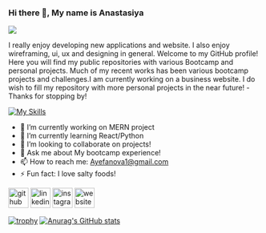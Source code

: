 ### Hi there 👋, My name is Anastasiya
![](https://media-exp1.licdn.com/dms/image/C5616AQEo0XsCWR7bEQ/profile-displaybackgroundimage-shrink_350_1400/0/1662659584571?e=1669248000&v=beta&t=11DIivPVc2avNxrDv9jZqSdyGqgJfRKEPbXM3uLOO04)

I really enjoy developing new applications and website. I also enjoy wireframing, ui, ux and designing in general. Welcome to my GitHub profile! Here you will find my public repositories with various Bootcamp and personal projects. 
Much of my recent works has been various bootcamp projects and challenges.I am currently working on a business website.  I do wish to fill my repository with more personal projects in the near future!
-Thanks for stopping by!

[![My Skills](https://skillicons.dev/icons?i=html,css,md,bootstrap,js,jquery,nodejs,express,jest,mongodb,mysql,codepen,git,github,gitlab,heroku,ai,ps,bash,powershell,raspberrypi,regex,vscode,wordpress)](https://skillicons.dev)</span>

- 🔭 I’m currently working on MERN project 
- 🌱 I’m currently learning React/Python 
- 👯 I’m looking to collaborate on projects! 
- 💬 Ask me about My bootcamp experience! 
- 📫 How to reach me: Ayefanova1@gmail.com 
- ⚡ Fun fact: I love salty foods! 


[<img src='https://cdn.jsdelivr.net/npm/simple-icons@3.0.1/icons/github.svg' alt='github' height='40'>](https://github.com/Anitinky13)  [<img src='https://cdn.jsdelivr.net/npm/simple-icons@3.0.1/icons/linkedin.svg' alt='linkedin' height='40'>](https://www.linkedin.com/in/https://www.linkedin.com/in/simply-ana//)  [<img src='https://cdn.jsdelivr.net/npm/simple-icons@3.0.1/icons/instagram.svg' alt='instagram' height='40'>](https://www.instagram.com/@simply_beyond_classy/)  [<img src='https://cdn.jsdelivr.net/npm/simple-icons@3.0.1/icons/icloud.svg' alt='website' height='40'>](https://anitinky13.github.io/Portfolio/)  

[![trophy](https://github-profile-trophy.vercel.app/?username=Anitinky13)](https://github.com/ryo-ma/github-profile-trophy)
[![Anurag's GitHub stats](https://github-readme-stats.vercel.app/api?username=Anitinky13)](https://github.com/anuraghazra/github-readme-stats)
<!--
**Anitinky13/Anitinky13** is a ✨ _special_ ✨ repository because its `README.md` (this file) appears on your GitHub profile.

Here are some ideas to get you started:

- 🔭 I’m currently working on ...
- 🌱 I’m currently learning ...
- 👯 I’m looking to collaborate on ...
- 🤔 I’m looking for help with ...
- 💬 Ask me about ...
- 📫 How to reach me: ...
- 😄 Pronouns: ...
- ⚡ Fun fact: ...
-->
